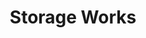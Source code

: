 ---
title: "Storage Works"
url: /vancouver/storage-works-northeast-94th-avenue/
shop: storage rental
---